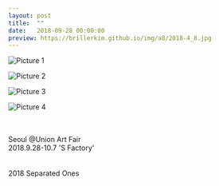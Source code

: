 ```yaml
---
layout: post
title:  ""
date:   2018-09-28 00:00:00
preview: https://brillerkim.github.io/img/a8/2018-4_8.jpg
---
```


![Picture 1](https://brillerkim.github.io/img/a8/2018-4_2.jpg)

![Picture 2](https://brillerkim.github.io/img/a8/2018-4_1.jpg)

![Picture 3](https://brillerkim.github.io/img/a8/2018-4_5.jpg)

![Picture 4](https://brillerkim.github.io/img/a8/2018-4_6.jpg)

<br>
<br>
Seoul @Union Art Fair<br>
2018.9.28-10.7 'S Factory'<br>
<br>
<br>
2018 Separated Ones
